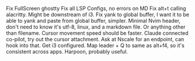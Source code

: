 Fix FullScreen ghostty
Fix all LSP Configs, no errors on MD
Fix alt+t calling alacritty. Might be downstream of i3.
Fix yank to global buffer, I want it to be able to yank and paste from global buffer, simpler.
Minimal Nvim header, don't need to know it's utf-8, linux, and a markdown file. Or anything other than filename.
Cursor movement speed should be faster.
Claude connected co-pilot, try out the cursor attachment. Ask at Nscale for an endpoint, can hook into that.
Get i3 configured.
Map leader + Q to same as alt+f4, so it's consistent across apps.
Harpoon, probably useful.
